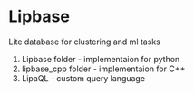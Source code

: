 # Lipbase
Lite database for clustering and  ml tasks 


1) Lipbase folder -  implementaion for python
2) lipbase_cpp folder - implementaion for C++
3) LipaQL - custom query language 
